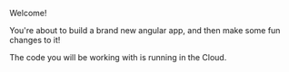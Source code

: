Welcome!

You're about to build a brand new angular app, and then make some fun changes to it!

The code you will be working with is running in the Cloud.

